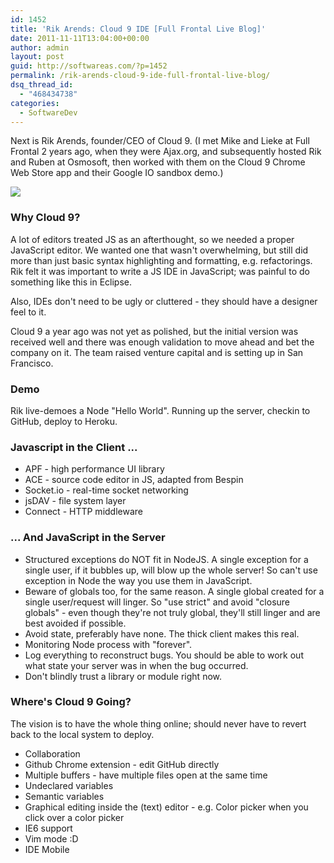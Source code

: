 ```yaml
---
id: 1452
title: 'Rik Arends: Cloud 9 IDE [Full Frontal Live Blog]'
date: 2011-11-11T13:04:00+00:00
author: admin
layout: post
guid: http://softwareas.com/?p=1452
permalink: /rik-arends-cloud-9-ide-full-frontal-live-blog/
dsq_thread_id:
  - "468434738"
categories:
  - SoftwareDev
---
```

Next is Rik Arends, founder/CEO of Cloud 9. (I met Mike and Lieke at Full
Frontal 2 years ago, when they were Ajax.org, and subsequently hosted Rik and
Ruben at Osmosoft, then worked with them on the Cloud 9 Chrome Web Store app
and their Google IO sandbox demo.)

![](http://s1-03.twitpicproxy.com/photos/large/445165979.jpg)

### Why Cloud 9?

A lot of editors treated JS as an afterthought, so we needed a proper
JavaScript editor. We wanted one that wasn't overwhelming, but still did more
than just basic syntax highlighting and formatting, e.g. refactorings. Rik felt
it was important to write a JS IDE in JavaScript; was painful to do something
like this in Eclipse.

Also, IDEs don't need to be ugly or cluttered - they should have a designer feel to
it.

Cloud 9 a year ago was not yet as polished, but the initial version was
received well and there was enough validation to move ahead and bet the company
on it. The team raised venture capital and is setting up in San Francisco.

### Demo

Rik live-demoes a Node "Hello World". Running up the server, checkin to GitHub,
deploy to Heroku.

### Javascript in the Client ...

* APF - high performance UI library
* ACE - source code editor in JS, adapted from Bespin
* Socket.io - real-time socket networking
* jsDAV - file system layer
* Connect - HTTP middleware

### ... And JavaScript in the Server

* Structured exceptions do NOT fit in NodeJS. A single exception for a single
user, if it bubbles up, will blow up the whole server! So can't use exception in
Node the way you use them in JavaScript.
* Beware of globals too, for the same reason. A single global created for a
single user/request will linger. So "use strict" and avoid "closure globals" -
even though they're not truly global, they'll still linger and are best avoided
if possible.
* Avoid state, preferably have none. The thick client makes this real.
* Monitoring Node process with "forever".
* Log everything to reconstruct bugs. You should be able to work out what state
your server was in when the bug occurred.
* Don't blindly trust a library or module right now.

### Where's Cloud 9 Going?

The vision is to have the whole thing online; should never have to revert back
to the local system to deploy.

* Collaboration
* Github Chrome extension - edit GitHub directly
* Multiple buffers - have multiple files open at the same time
* Undeclared variables
* Semantic variables
* Graphical editing inside the (text) editor - e.g. Color picker when you click over
  a color picker
* IE6 support
* Vim mode :D
* IDE Mobile
